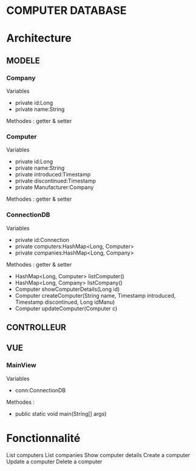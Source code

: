 # COMPUTER DATABASE

# Architecture
## MODELE 
### Company
Variables 
* private id:Long
* private name:String

Methodes : getter & setter

### Computer
Variables 
* private id:Long
* private name:String
* private introduced:Timestamp
* private discontinued:Timestamp
* private Manufacturer:Company

Methodes : getter & setter

### ConnectionDB
Variables 
* private id:Connection
* private computers:HashMap<Long, Computer>
* private companies:HashMap<Long, Company>

Methodes : getter & setter
* HashMap<Long, Computer> listComputer()
* HashMap<Long, Company> listCompany()
* Computer showComputerDetails(Long id)
* Computer createComputer(String name, Timestamp introduced, Timestamp discontinued, Long idManu)
* Computer updateComputer(Computer c)

## CONTROLLEUR

## VUE
### MainView
Variables
* conn:ConnectionDB

Methodes : 
* public static void main(String[] args)

# Fonctionnalité
List computers 
List companies
Show computer details 
Create a computer
Update a computer
Delete a computer